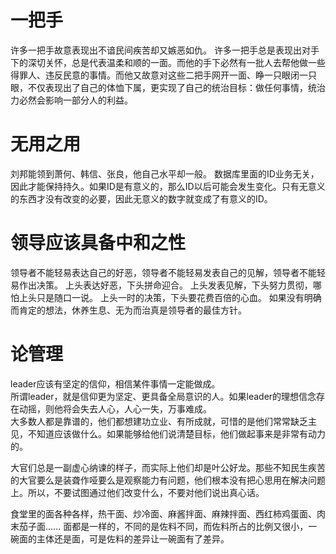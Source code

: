 
# 一把手
许多一把手故意表现出不谙民间疾苦却又嫉恶如仇。
许多一把手总是表现出对手下的深切关怀，总是代表温柔和顺的一面。而他的手下必然有一批人去帮他做一些得罪人、违反民意的事情。而他又故意对这些二把手网开一面、睁一只眼闭一只眼，不仅表现出了自己的体恤下属，更实现了自己的统治目标：做任何事情，统治力必然会影响一部分人的利益。

# 无用之用
刘邦能领到萧何、韩信、张良，他自己水平却一般。
数据库里面的ID业务无关，因此才能保持持久。如果ID是有意义的，那么ID以后可能会发生变化。只有无意义的东西才没有改变的必要，因此无意义的数字就变成了有意义的ID。


# 领导应该具备中和之性
领导者不能轻易表达自己的好恶，领导者不能轻易发表自己的见解，领导者不能轻易作出决策。
上头表达好恶，下头拼命迎合。
上头发表见解，下头努力贯彻，哪怕上头只是随口一说。
上头一时的决策，下头要花费百倍的心血。
如果没有明确而肯定的想法，休养生息、无为而治真是领导者的最佳方针。

# 论管理
leader应该有坚定的信仰，相信某件事情一定能做成。  
所谓leader，就是信仰更为坚定、更具备全局意识的人。如果leader的理想信念存在动摇，则他将会失去人心，人心一失，万事难成。  
大多数人都是靠谱的，他们都想建功立业、有所成就，可惜的是他们常常缺乏主见，不知道应该做什么。如果能够给他们说清楚目标，他们做起事来是非常有动力的。


大官们总是一副虚心纳谏的样子，而实际上他们却是叶公好龙。那些不知民生疾苦的大官要么是装聋作哑要么是观察能力有问题，他们根本没有把心思用在解决问题上。所以，不要试图通过他们改变什么，不要对他们说出真心话。


食堂里的面各种各样，热干面、炒冷面、麻酱拌面、麻辣拌面、西红柿鸡蛋面、肉末茄子面......
面都是一样的，不同的是佐料不同，而佐料所占的比例又很小，一碗面的主体还是面，可是佐料的差异让一碗面有了差异。
